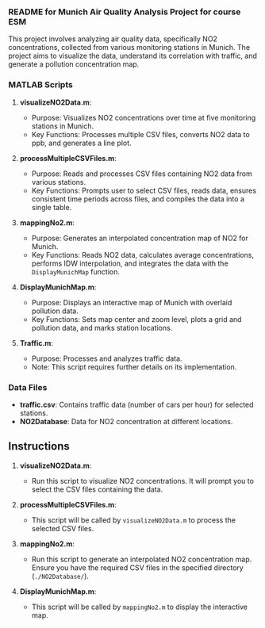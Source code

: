 ### README for Munich Air Quality Analysis Project for course ESM

This project involves analyzing air quality data, specifically NO2 concentrations, collected from various monitoring stations in Munich. The project aims to visualize the data, understand its correlation with traffic, and generate a pollution concentration map.

### MATLAB Scripts

1. **visualizeNO2Data.m**: 
   - Purpose: Visualizes NO2 concentrations over time at five monitoring stations in Munich.
   - Key Functions: Processes multiple CSV files, converts NO2 data to ppb, and generates a line plot.

2. **processMultipleCSVFiles.m**:
   - Purpose: Reads and processes CSV files containing NO2 data from various stations.
   - Key Functions: Prompts user to select CSV files, reads data, ensures consistent time periods across files, and compiles the data into a single table.

3. **mappingNo2.m**:
   - Purpose: Generates an interpolated concentration map of NO2 for Munich.
   - Key Functions: Reads NO2 data, calculates average concentrations, performs IDW interpolation, and integrates the data with the `DisplayMunichMap` function.

4. **DisplayMunichMap.m**:
   - Purpose: Displays an interactive map of Munich with overlaid pollution data.
   - Key Functions: Sets map center and zoom level, plots a grid and pollution data, and marks station locations.

5. **Traffic.m**:
   - Purpose: Processes and analyzes traffic data.
   - Note: This script requires further details on its implementation.

### Data Files

- **traffic.csv**: Contains traffic data (number of cars per hour) for selected stations.
- **NO2Database**: Data for NO2 concentration at different locations.


## Instructions

1. **visualizeNO2Data.m**:
   - Run this script to visualize NO2 concentrations. It will prompt you to select the CSV files containing the data.

2. **processMultipleCSVFiles.m**:
   - This script will be called by `visualizeNO2Data.m` to process the selected CSV files.

3. **mappingNo2.m**:
   - Run this script to generate an interpolated NO2 concentration map. Ensure you have the required CSV files in the specified directory (`./NO2Database/`).

4. **DisplayMunichMap.m**:
   - This script will be called by `mappingNo2.m` to display the interactive map.

